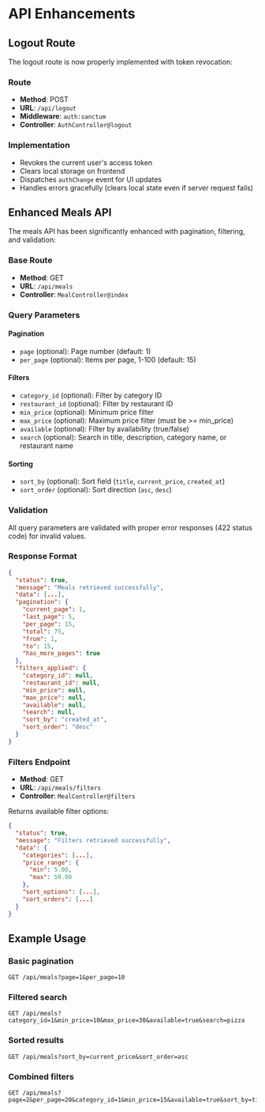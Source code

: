 # API Enhancements

## Logout Route

The logout route is now properly implemented with token revocation:

### Route
- **Method**: POST
- **URL**: `/api/logout`
- **Middleware**: `auth:sanctum`
- **Controller**: `AuthController@logout`

### Implementation
- Revokes the current user's access token
- Clears local storage on frontend
- Dispatches `authChange` event for UI updates
- Handles errors gracefully (clears local state even if server request fails)

## Enhanced Meals API

The meals API has been significantly enhanced with pagination, filtering, and validation:

### Base Route
- **Method**: GET
- **URL**: `/api/meals`
- **Controller**: `MealController@index`

### Query Parameters

#### Pagination
- `page` (optional): Page number (default: 1)
- `per_page` (optional): Items per page, 1-100 (default: 15)

#### Filters
- `category_id` (optional): Filter by category ID
- `restaurant_id` (optional): Filter by restaurant ID
- `min_price` (optional): Minimum price filter
- `max_price` (optional): Maximum price filter (must be >= min_price)
- `available` (optional): Filter by availability (true/false)
- `search` (optional): Search in title, description, category name, or restaurant name

#### Sorting
- `sort_by` (optional): Sort field (`title`, `current_price`, `created_at`)
- `sort_order` (optional): Sort direction (`asc`, `desc`)

### Validation
All query parameters are validated with proper error responses (422 status code) for invalid values.

### Response Format
```json
{
  "status": true,
  "message": "Meals retrieved successfully",
  "data": [...],
  "pagination": {
    "current_page": 1,
    "last_page": 5,
    "per_page": 15,
    "total": 75,
    "from": 1,
    "to": 15,
    "has_more_pages": true
  },
  "filters_applied": {
    "category_id": null,
    "restaurant_id": null,
    "min_price": null,
    "max_price": null,
    "available": null,
    "search": null,
    "sort_by": "created_at",
    "sort_order": "desc"
  }
}
```

### Filters Endpoint
- **Method**: GET
- **URL**: `/api/meals/filters`
- **Controller**: `MealController@filters`

Returns available filter options:
```json
{
  "status": true,
  "message": "Filters retrieved successfully",
  "data": {
    "categories": [...],
    "price_range": {
      "min": 5.00,
      "max": 50.00
    },
    "sort_options": [...],
    "sort_orders": [...]
  }
}
```

## Example Usage

### Basic pagination
```
GET /api/meals?page=1&per_page=10
```

### Filtered search
```
GET /api/meals?category_id=1&min_price=10&max_price=30&available=true&search=pizza
```

### Sorted results
```
GET /api/meals?sort_by=current_price&sort_order=asc
```

### Combined filters
```
GET /api/meals?page=2&per_page=20&category_id=1&min_price=15&available=true&sort_by=title&sort_order=asc
``` 